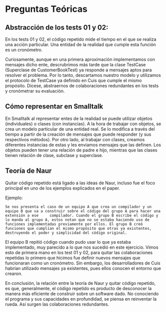 # Preguntas Teóricas

## Abstracción de los tests 01 y 02:

En los tests 01 y 02, el código repetido mide el tiempo en el que se realiza una acción particular. Una entidad de la realidad que cumple esta función es un cronómetro.

Curiosamente, aunque en una primera aproximación implementamos con mensajes dicho ente, descrubrimos más tarde que la clase TestCase (Superclase de CustomerBookTest) ya responde a mensajes aptos para resolver el problema. Por lo tanto, descartamos nuestro modelo y utilizamos el protocolo de TestCase ya definido en Cuis que cumple el mismo propósito. Dicese, abstraernos de colaboraciones redundantes en los tests y cronómetrar su evaluación.

## Cómo representar en Smalltalk

En Smalltalk al representar entes de la realidad se puede utilizar objetos (individuales) o clases (con instancias). A la hora de trabajar con objetos, se crea un modelo particular de una entidad real. Se lo modifica a través del tiempo a partir de la creación de mensajes que puede responder (y sus respectivos métodos). Por otro lado, al trabajar con clases, creamos diferentes instancias de estas y les enviamos mensajes que las definen. Los objetos pueden tener una relación de padre e hijo, mientras que las clases tienen relación de clase, subclase y superclase. 

## Teoría de Naur

Quitar código repetido está ligado a las ideas de Naur, incluso fue el foco principal en uno de los ejemplos explicados en el paper. 

Ejemplo: 

    Se nos presenta el caso de un equipo A que crea un compilador y un equipo B que va a construir sobre el código del grupo A para hacer una extensión a ese     compilador. Cuando el grupo B escribe el código y lo manda al grupo A, estos notan que no se estaba haciendo uso de funciones implementadas previamente por ellos. El grupo B creó funciones que cumplían el mismo propósito que otras ya existentes, destruyendo el poder y simplicidad del código original. 

El equipo B repitió código cuando pudo usar lo que ya estaba implementado, muy parecido a lo que nos sucedió en este ejercicio. Vimos esto de primera mano en los test 01 y 02, para quitar las colaboraciones repetidas lo primero que hicimos fue definir nuevos mensajes que funcionaran como un cronómetro. Sin embargo, los desarrolladores de Cuis habrían utilizado mensajes ya existentes, pues ellos conocen el entorno que crearon.

En conclusión, la relación entre la teoría de Naur y quitar código repetido, es que, generalmente, el código repetido es producto de desconocer la manera más eficiente de construir sobre un software dado. No conociendo el programa y sus capacidades en profundidad, se piensa en reinventar la rueda. Así surgen las colaboraciones redundantes.
